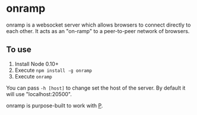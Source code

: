 # onramp

onramp is a websocket server which allows browsers to connect directly to each other. It acts as an "on-ramp" to a
peer-to-peer network of browsers.

## To use

1. Install Node 0.10+
2. Execute `npm install -g onramp`
3. Execute `onramp`

You can pass `-h [host]` to change set the host of the server. By default it will use "localhost:20500".

onramp is purpose-built to work with [P](https://github.com/oztu/p).

